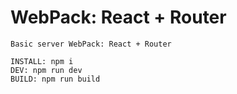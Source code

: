 # WebPack: React + Router

```
Basic server WebPack: React + Router

INSTALL: npm i
DEV: npm run dev
BUILD: npm run build
```
